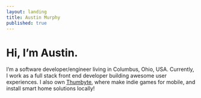 ```yaml
---
layout: landing
title: Austin Murphy
published: true
---
```


# Hi, I’m Austin.

I’m a software developer/engineer living in Columbus, Ohio, USA. Currently, I work as a full stack front end developer building awesome user experiences. I also own [Thumbyte](http://www.thumbyte.com), where make indie games for mobile, and install smart home solutions locally!
